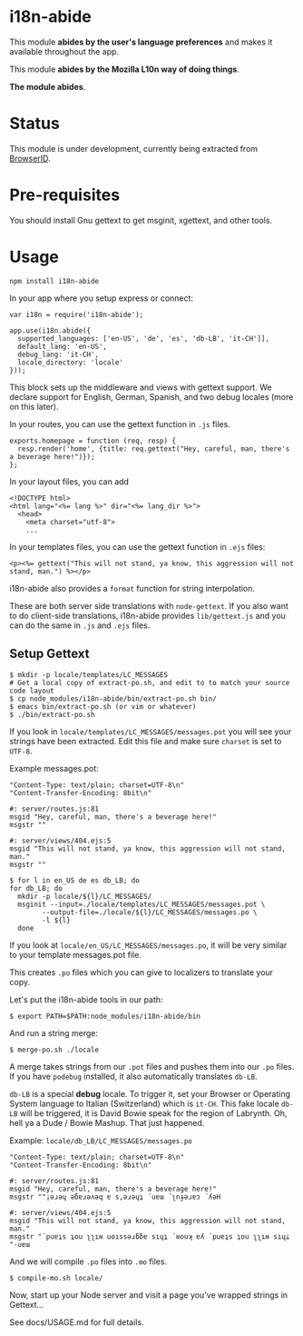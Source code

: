 # i18n-abide

This module **abides by the user's language preferences** and makes it
available throughout the app.

This module **abides by the Mozilla L10n way of doing things**.

**The module abides**.

# Status

This module is under development, currently being extracted from [BrowserID](https://github.com/mozilla/browserid).

# Pre-requisites

You should install Gnu gettext to get msginit, xgettext, and other tools.

# Usage

    npm install i18n-abide

In your app where you setup express or connect:

    var i18n = require('i18n-abide');

    app.use(i18n.abide({
      supported_languages: ['en-US', 'de', 'es', 'db-LB', 'it-CH']],
      default_lang: 'en-US',
      debug_lang: 'it-CH',
      locale_directory: 'locale'
    }));

This block sets up the middleware and views with gettext support. We declare
support for English, German, Spanish, and two debug locales (more on this later).

In your routes, you can use the gettext function in ``.js`` files.

    exports.homepage = function (req, resp) {
      resp.render('home', {title: req.gettext("Hey, careful, man, there's a beverage here!")});
    };

In your layout files, you can add

    <!DOCTYPE html>
    <html lang="<%= lang %>" dir="<%= lang_dir %>">
      <head>
        <meta charset="utf-8">
        ...

In your templates files, you can use the gettext function in ``.ejs`` files:

    <p><%= gettext("This will not stand, ya know, this aggression will not stand, man.") %></p>

i18n-abide also provides a ``format`` function for string interpolation.

These are both server side translations with ``node-gettext``. If you also want to do client-side translations,
i18n-abide provides ``lib/gettext.js`` and you can do the same in ``.js`` and ``.ejs`` files.

## Setup Gettext

    $ mkdir -p locale/templates/LC_MESSAGES
    # Get a local copy of extract-po.sh, and edit to to match your source code layout
    $ cp node_modules/i18n-abide/bin/extract-po.sh bin/
    $ emacs bin/extract-po.sh (or vim or whatever)
    $ ./bin/extract-po.sh

If you look in ``locale/templates/LC_MESSAGES/messages.pot`` you will see your strings have been extracted.
Edit this file and make sure ``charset`` is set to ``UTF-8``.

Example messages.pot:

    "Content-Type: text/plain; charset=UTF-8\n"
    "Content-Transfer-Encoding: 8bit\n"

    #: server/routes.js:81
    msgid "Hey, careful, man, there's a beverage here!"
    msgstr ""

    #: server/views/404.ejs:5
    msgid "This will not stand, ya know, this aggression will not stand, man."
    msgstr ""

    $ for l in en_US de es db_LB; do
    for db_LB; do
      mkdir -p locale/${l}/LC_MESSAGES/
      msginit --input=./locale/templates/LC_MESSAGES/messages.pot \
            --output-file=./locale/${l}/LC_MESSAGES/messages.po \
            -l ${l}
      done

If you look at ``locale/en_US/LC_MESSAGES/messages.po``, it will be very similar to your template messages.pot file.

This creates ``.po`` files which you can give to localizers to translate your copy.

Let's put the i18n-abide tools in our path:

    $ export PATH=$PATH:node_modules/i18n-abide/bin

And run a string merge:

    $ merge-po.sh ./locale

A merge takes strings from our ``.pot`` files and pushes them into our ``.po`` files. If you have ``podebug`` installed, it also automatically translates ``db-LB``.

``db-LB`` is a special
**debug** locale. To trigger it, set your Browser or Operating System language to Italian (Switzerland) which is ``it-CH``.  This fake locale ``db-LB`` will be triggered, it is David Bowie speak for the region of Labrynth. Oh, hell ya a Dude / Bowie Mashup.
That just happened.

Example: ``locale/db_LB/LC_MESSAGES/messages.po``

    "Content-Type: text/plain; charset=UTF-8\n"
    "Content-Transfer-Encoding: 8bit\n"

    #: server/routes.js:81
    msgid "Hey, careful, man, there's a beverage here!"
    msgstr "‮Hǝʎ´ ɔɐɹǝɟnʅ´ ɯɐu´ ʇɥǝɹǝ,s ɐ qǝʌǝɹɐƃǝ ɥǝɹǝ¡"

    #: server/views/404.ejs:5
    msgid "This will not stand, ya know, this aggression will not stand, man."
    msgstr "‮⊥ɥıs ʍıʅʅ uoʇ sʇɐup´ ʎɐ ʞuoʍ´ ʇɥıs ɐƃƃɹǝssıou ʍıʅʅ uoʇ sʇɐup´ ɯɐu·"

And we will compile ``.po`` files into ``.mo`` files.

    $ compile-mo.sh locale/

Now, start up your Node server and visit a page you've wrapped strings in Gettext...

See docs/USAGE.md for full details.